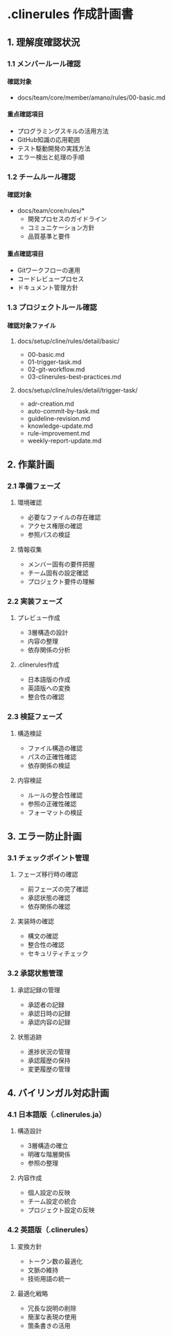# .clinerules 作成計画書

## 1. 理解度確認状況

### 1.1 メンバールール確認

#### 確認対象
- docs/team/core/member/amano/rules/00-basic.md

#### 重点確認項目
- プログラミングスキルの活用方法
- GitHub知識の応用範囲
- テスト駆動開発の実践方法
- エラー検出と処理の手順

### 1.2 チームルール確認

#### 確認対象
- docs/team/core/rules/*
  - 開発プロセスのガイドライン
  - コミュニケーション方針
  - 品質基準と要件

#### 重点確認項目
- Gitワークフローの運用
- コードレビュープロセス
- ドキュメント管理方針

### 1.3 プロジェクトルール確認

#### 確認対象ファイル
1. docs/setup/cline/rules/detail/basic/
   - 00-basic.md
   - 01-trigger-task.md
   - 02-git-workflow.md
   - 03-clinerules-best-practices.md

2. docs/setup/cline/rules/detail/trigger-task/
   - adr-creation.md
   - auto-commit-by-task.md
   - guideline-revision.md
   - knowledge-update.md
   - rule-improvement.md
   - weekly-report-update.md

## 2. 作業計画

### 2.1 準備フェーズ

1. 環境確認
   - 必要なファイルの存在確認
   - アクセス権限の確認
   - 参照パスの検証

2. 情報収集
   - メンバー固有の要件把握
   - チーム固有の設定確認
   - プロジェクト要件の理解

### 2.2 実装フェーズ

1. プレビュー作成
   - 3層構造の設計
   - 内容の整理
   - 依存関係の分析

2. .clinerules作成
   - 日本語版の作成
   - 英語版への変換
   - 整合性の確認

### 2.3 検証フェーズ

1. 構造検証
   - ファイル構造の確認
   - パスの正確性確認
   - 依存関係の検証

2. 内容検証
   - ルールの整合性確認
   - 参照の正確性確認
   - フォーマットの検証

## 3. エラー防止計画

### 3.1 チェックポイント管理

1. フェーズ移行時の確認
   - 前フェーズの完了確認
   - 承認状態の確認
   - 依存関係の確認

2. 実装時の確認
   - 構文の確認
   - 整合性の確認
   - セキュリティチェック

### 3.2 承認状態管理

1. 承認記録の管理
   - 承認者の記録
   - 承認日時の記録
   - 承認内容の記録

2. 状態追跡
   - 進捗状況の管理
   - 承認履歴の保持
   - 変更履歴の管理

## 4. バイリンガル対応計画

### 4.1 日本語版（.clinerules.ja）

1. 構造設計
   - 3層構造の確立
   - 明確な階層関係
   - 参照の整理

2. 内容作成
   - 個人設定の反映
   - チーム設定の統合
   - プロジェクト設定の反映

### 4.2 英語版（.clinerules）

1. 変換方針
   - トークン数の最適化
   - 文脈の維持
   - 技術用語の統一

2. 最適化戦略
   - 冗長な説明の削除
   - 簡潔な表現の使用
   - 箇条書きの活用